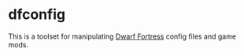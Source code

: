 dfconfig
========

This is a toolset for manipulating
[Dwarf Fortress](http://bay12games.com/dwarves) config files and game mods.
